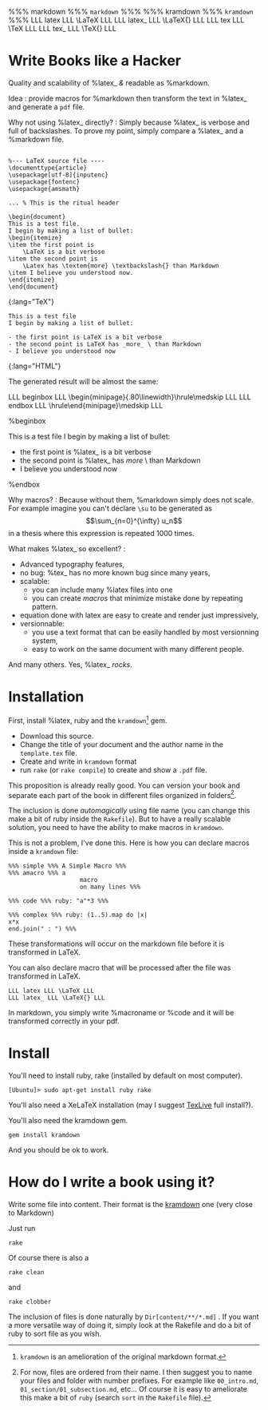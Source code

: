 %%% markdown %%% `markdown` %%%
%%% kramdown %%% `kramdown` %%%
LLL latex LLL \LaTeX LLL
LLL latex_ LLL \LaTeX{} LLL
LLL tex LLL \TeX LLL
LLL tex_ LLL \TeX{} LLL

# Write Books like a Hacker

Quality and scalability of %latex_ _&amp;_ readable as %markdown.

Idea
: provide macros for %markdown then transform the text in %latex_ and generate a `pdf` file.

Why not using %latex_ directly?
: Simply because %latex_ is verbose and full of backslashes. 
To prove my point, simply compare a %latex_ and a %markdown file.

~~~

%--- LaTeX source file ----
\documenttype{article}
\usepackage[utf-8]{inputenc}
\usepackage{fontenc}
\usepackage{amsmath}

... % This is the ritual header

\begin{document}
This is a test file.
I begin by making a list of bullet:
\begin{itemize}
\item the first point is 
    \LaTeX is a bit verbose
\item the second point is 
    \Latex has \textem{more} \textbackslash{} than Markdown
\item I believe you understood now.
\end{itemize}
\end{document}
~~~
{:lang="TeX"}

~~~
This is a test file
I begin by making a list of bullet:

- the first point is LaTeX is a bit verbose
- the second point is LaTeX has _more_ \ than Markdown
- I believe you understood now
~~~
{:lang="HTML"}

The generated result will be almost the same:

LLL beginbox LLL \begin{minipage}{.80\linewidth}\hrule\medskip LLL
LLL endbox LLL \hrule\end{minipage}\medskip LLL

%beginbox

This is a test file
I begin by making a list of bullet:

- the first point is %latex_ is a bit verbose
- the second point is %latex_ has _more_ \ than Markdown
- I believe you understood now

%endbox

Why macros? 
: Because without them, %markdown simply does not scale. For example imagine you can't declare `\su` to be generated as $$\sum_{n=0}^{\infty} u_n$$ in a thesis where this expression is repeated 1000 times.

What makes %latex_ so excellent?
: 

- Advanced typography features,
- no bug: %tex_ has no more known bug since many years,
- scalable:
  - you can include many %latex files into one
  - you can create _macros_ that minimize mistake done by repeating pattern.
- equation done with latex are easy to create and render just impressively,
- versionnable: 
  - you use a text format that can be easily handled by most versionning system,
  - easy to work on the same document with many different people.

And many others.  Yes, %latex_ _rocks_.

# Installation

First, install %latex, ruby and the `kramdown`[^1] gem. 

[^1]: `kramdown` is an amelioration of the original markdown format.

- Download this source.
- Change the title of your document and the author name in the `template.tex` file.
- Create and write in `kramdown` format
- run `rake` (or `rake compile`) to create and show a `.pdf` file.

This proposition is already really good. You can version your book and separate each part of the book in different files organized in folders[^2].

[^2]: For now, files are ordered from their name. I then suggest you to name your files and folder with number prefixes.  For example like `00_intro.md`, `01_section/01_subsection.md`, etc... Of course it is easy to ameliorate this make a bit of `ruby` (search `sort` in the `Rakefile` file).

The inclusion is done _automagically_ using file name (you can change this make a bit of ruby inside the `Rakefile`).
But to have a really scalable solution, you need to have the ability to make macros in `kramdown`.

This is not a problem, I've done this. Here is how you can declare macros inside a `kramdown` file:

    %%% simple %%% A Simple Macro %%%
    %%% amacro %%% a  
                        macro  
                        on many lines %%%
    
    %%% code %%% ruby: "a"*3 %%%
    
    %%% complex %%% ruby: (1..5).map do |x|
    x*x
    end.join(" : ") %%%

These transformations will occur on the markdown file before it is transformed in LaTeX.

You can also declare macro that will be processed after the file was transformed in LaTeX.

    LLL latex LLL \LaTeX LLL
    LLL latex_ LLL \LaTeX{} LLL

In markdown, you simply write \%macroname or \%code
and it will be transformed correctly in your pdf.

# Install

You'll need to install ruby, rake (installed by default on most computer).

    [Ubuntu]> sudo apt-get install ruby rake

You'll also need a XeLaTeX installation (may I suggest [TexLive](www.tug.org/texlive/) full install?).

You'll also need the kramdown gem.

    gem install kramdown

And you should be ok to work.

# How do I write a book using it?

Write some file into content. Their format is the 
[kramdown](http://kramdown.rubyforge.org/) one (very close to Markdown)

Just run

    rake

Of course there is also a

    rake clean

and

    rake clobber

The inclusion of files is done naturally by `Dir[content/**/*.md]` . If you want a more versatile way of doing it, simply look at the Rakefile and do a bit of ruby to sort file as you wish.
